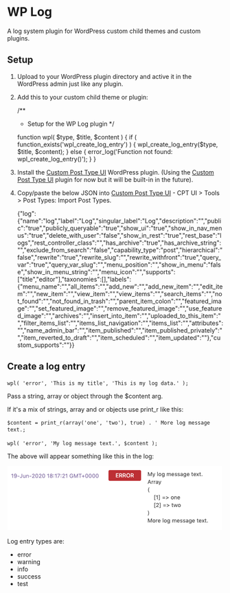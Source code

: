 # WP Log
A log system plugin for WordPress custom child themes and custom plugins.


## Setup
1. Upload to your WordPress plugin directory and active it in the WordPress admin just like any plugin. 
2. Add this to your custom child theme or plugin:
    
    /**
     * Setup for the WP Log plugin
     */
    
    function wpl( $type, $title, $content ) {
        if ( function_exists('wpl_create_log_entry') ) {
            wpl_create_log_entry($type, $title, $content);
        }
        else {
            error_log('Function not found: wpl_create_log_entry()');
        }
    }
    
3. Install the [Custom Post Type UI](https://wordpress.org/plugins/custom-post-type-ui/) WordPress plugin. (Using the [Custom Post Type UI](https://wordpress.org/plugins/custom-post-type-ui/) plugin for now but it will be built-in in the future).

4. Copy/paste the below JSON into [Custom Post Type UI](https://wordpress.org/plugins/custom-post-type-ui/) - CPT UI > Tools > Post Types: Import Post Types.

    {"log":{"name":"log","label":"Log","singular_label":"Log","description":"","public":"true","publicly_queryable":"true","show_ui":"true","show_in_nav_menus":"true","delete_with_user":"false","show_in_rest":"true","rest_base":"logs","rest_controller_class":"","has_archive":"true","has_archive_string":"","exclude_from_search":"false","capability_type":"post","hierarchical":"false","rewrite":"true","rewrite_slug":"","rewrite_withfront":"true","query_var":"true","query_var_slug":"","menu_position":"","show_in_menu":"false","show_in_menu_string":"","menu_icon":"","supports":["title","editor"],"taxonomies":[],"labels":{"menu_name":"","all_items":"","add_new":"","add_new_item":"","edit_item":"","new_item":"","view_item":"","view_items":"","search_items":"","not_found":"","not_found_in_trash":"","parent_item_colon":"","featured_image":"","set_featured_image":"","remove_featured_image":"","use_featured_image":"","archives":"","insert_into_item":"","uploaded_to_this_item":"","filter_items_list":"","items_list_navigation":"","items_list":"","attributes":"","name_admin_bar":"","item_published":"","item_published_privately":"","item_reverted_to_draft":"","item_scheduled":"","item_updated":""},"custom_supports":""}}


## Create a log entry 

    wpl( 'error', 'This is my title', 'This is my log data.' );

Pass a string, array or object through the $content arg.
    
If it's a mix of strings, array and or objects use print_r like this:
    
    $content = print_r(array('one', 'two'), true) . ' More log message text.;
    
    wpl( 'error', 'My log message text.', $content );
    

The above will appear something like this in the log:

![WPL error screenshot](wpl-error-readme-screenshot.png "WPL error screenshot")

Log entry types are:
 - error
 - warning
 - info
 - success
 - test

